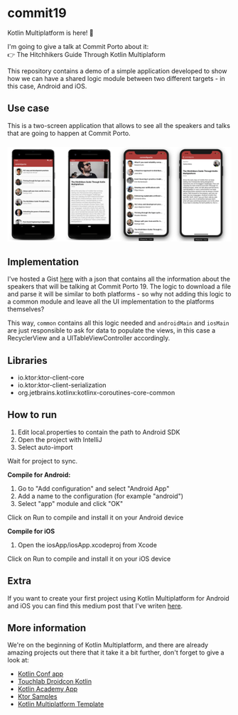 # commit19
Kotlin Multiplatform is here! 🙌

I'm going to give a talk at Commit Porto about it:
<br>
👉 The Hitchhikers Guide Through Kotlin Multiplaform


This repository contains a demo of a simple application developed to show how we can have a shared logic module between two different targets - in this case, Android and iOS.


## Use case
This is a two-screen application that allows to see all the speakers and talks that are going to happen at Commit Porto.

<h3 align="center">
  <img src="screens/app_screens.png" alt="App Screens" />
</h3>


## Implementation
I've hosted a Gist [here](https://gist.github.com/cmota/9b911f771f854137e63b73f582bd1e83) with a json that contains all the information about the speakers that will be talking at Commit Porto 19. The logic to download a file and parse it will be similar to both platforms - so why not adding this logic to a common module and leave all the UI implementation to the platforms themselves?

This way, `common` contains all this logic needed and `androidMain` and `iosMain` are just responsible to ask for data to populate the views, in this case a RecyclerView and a UITableViewController accordingly.


## Libraries
- io.ktor:ktor-client-core
- io.ktor:ktor-client-serialization
- org.jetbrains.kotlinx:kotlinx-coroutines-core-common


## How to run
1. Edit local.properties to contain the path to Android SDK
2. Open the project with IntelliJ
3. Select auto-import

Wait for project to sync.

**Compile for Android:**
1. Go to "Add configuration" and select "Android App"
2. Add a name to the configuration (for example "android")
3. Select "app" module and click "OK"

Click on Run to compile and install it on your Android device


**Compile for iOS**
1. Open the iosApp/iosApp.xcodeproj from Xcode

Click on Run to compile and install it on your iOS device

## Extra
If you want to create your first project using Kotlin Multiplatform for Android and iOS you can find this medium post that I've writen [here](https://medium.com/@cafonsomota/set-up-your-first-kotlin-multiplatform-project-for-android-and-ios-e54c2b6574e7).


## More information
We're on the beginning of Kotlin Multiplatform, and there are already amazing projects out there that it take it a bit further, don't forget to give a look at:
- [Kotlin Conf app](https://github.com/jetbrains/kotlinconf-app)
- [Touchlab Droidcon Kotlin](https://github.com/touchlab/DroidconKotlin)
- [Kotlin Academy App](https://github.com/MarcinMoskala/KotlinAcademyApp)
- [Ktor Samples](https://github.com/ktorio/ktor-samples)
- [Kotlin Multiplatform Template](https://github.com/pink-room/kotlin-multiplatform-template)
